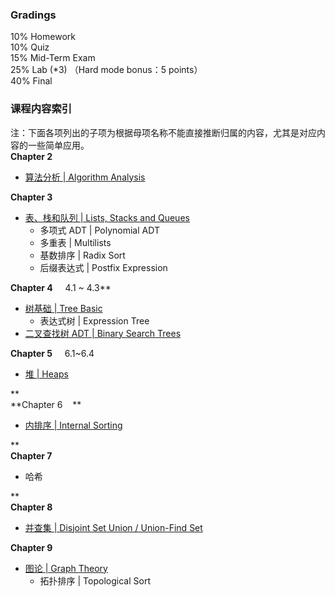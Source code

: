 
### Gradings 
10% Homework<br />10% Quiz<br />15% Mid-Term Exam<br />25% Lab (*3) （Hard mode bonus：5 points）<br />40% Final

### 课程内容索引
注：下面各项列出的子项为根据母项名称不能直接推断归属的内容，尤其是对应内容的一些简单应用。<br />**Chapter 2** 

   - [算法分析 | Algorithm Analysis](https://www.yuque.com/xianyuxuan/coding/gc4gyg?view=doc_embed)

**Chapter 3** 

   - [表、栈和队列 |  Lists, Stacks and Queues](https://www.yuque.com/xianyuxuan/coding/evgh6g?view=doc_embed)    
      - 多项式 ADT | Polynomial ADT
      - 多重表 | Multilists
      - 基数排序 | Radix Sort
      - 后缀表达式 | Postfix Expression



**Chapter 4**     4.1 ~ 4.3**

   - [树基础 | Tree Basic](https://www.yuque.com/xianyuxuan/coding/hcr461?view=doc_embed)
      - 表达式树 | Expression Tree
   - [二叉查找树 ADT | Binary Search Trees](https://www.yuque.com/xianyuxuan/coding/dzciqf?view=doc_embed)

**Chapter 5**     6.1~6.4

   - [堆 | Heaps](https://www.yuque.com/xianyuxuan/coding/fpxegv?view=doc_embed)

**<br />**Chapter 6    **

   - [内排序 | Internal Sorting](https://www.yuque.com/xianyuxuan/coding/ze0dx9?view=doc_embed)

**<br />**Chapter 7**

   - 哈希

**<br />**Chapter 8** 

   - [并查集 | Disjoint Set Union / Union-Find Set](https://www.yuque.com/xianyuxuan/coding/ugexso?view=doc_embed)

**Chapter 9** 

   - [图论 | Graph Theory](https://www.yuque.com/xianyuxuan/coding/zd5qu0?view=doc_embed)
      - 拓扑排序 | Topological Sort


